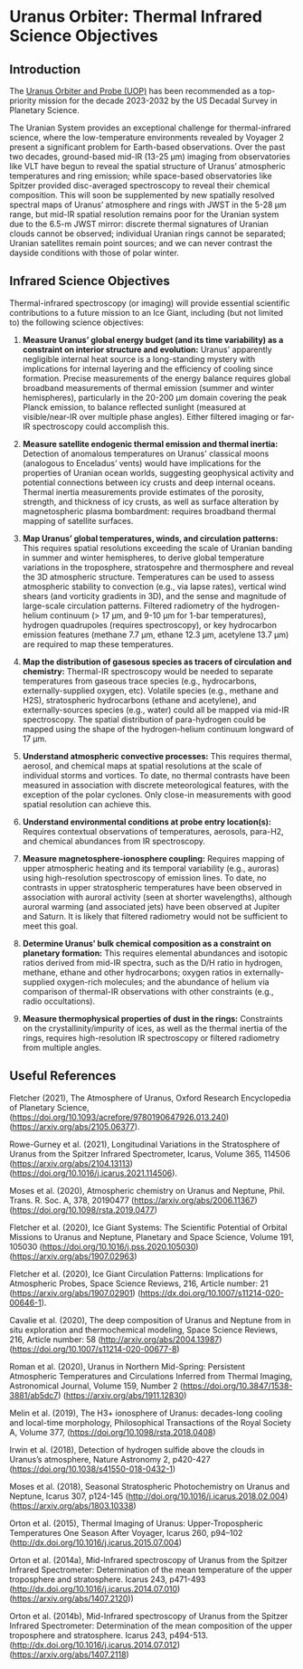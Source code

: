 # Uranus Orbiter:  Thermal Infrared Science Objectives

## Introduction
The [Uranus Orbiter and Probe (UOP)](https://www.lpi.usra.edu/opag/meetings/nov2022/presentations/0815_Simon_V2.pdf) has been recommended as a top-priority mission for the decade 2023-2032 by the US Decadal Survey in Planetary Science.  

The Uranian System provides an exceptional challenge for thermal-infrared science, where the low-temperature environments revealed by Voyager 2 present a significant problem for Earth-based observations. Over the past two decades, ground-based mid-IR (13-25 µm) imaging from observatories like VLT have begun to reveal the spatial structure of Uranus’ atmospheric temperatures and ring emission; while space-based observatories like Spitzer provided disc-averaged spectroscopy to reveal their chemical composition.  This will soon be supplemented by new spatially resolved spectral maps of Uranus’ atmosphere and rings with JWST in the 5-28 µm range, but mid-IR spatial resolution remains poor for the Uranian system due to the 6.5-m JWST mirror: discrete thermal signatures of Uranian clouds cannot be observed; individual Uranian rings cannot be separated; Uranian satellites remain point sources; and we can never contrast the dayside conditions with those of polar winter. 

## Infrared Science Objectives
Thermal-infrared spectroscopy (or imaging) will provide essential scientific contributions to a future mission to an Ice Giant, including (but not limited to) the following science objectives:

1.	**Measure Uranus’ global energy budget (and its time variability) as a constraint on interior structure and evolution:** Uranus' apparently negligible internal heat source is a long-standing mystery with implications for internal layering and the efficiency of cooling since formation.  Precise measurements of the energy balance requires global broadband measurements of thermal emission (summer and winter hemispheres), particularly in the 20-200 µm domain covering the peak Planck emission, to balance reflected sunlight (measured at visible/near-IR over multiple phase angles).  Either filtered imaging or far-IR spectroscopy could accomplish this.

1.	**Measure satellite endogenic thermal emission and thermal inertia:** Detection of anomalous temperatures on Uranus' classical moons (analogous to Enceladus’ vents) would have implications for the properties of Uranian ocean worlds, suggesting geophysical activity and potential connections between icy crusts and deep internal oceans.  Thermal inertia measurements provide estimates of the porosity, strength, and thickness of icy crusts, as well as surface alteration by magnetospheric plasma bombardment: requires broadband thermal mapping of satellite surfaces.

1.	**Map Uranus’ global temperatures, winds, and circulation patterns:** This requires spatial resolutions exceeding the scale of Uranian banding in summer and winter hemispheres, to derive global temperature variations in the troposphere, stratospehre and thermosphere and reveal the 3D atmospheric structure.  Temperatures can be used to assess atmospheric stability to convection (e.g., via lapse rates), vertical wind shears (and vorticity gradients in 3D), and the sense and magnitude of large-scale circulation patterns.  Filtered radiometry of the hydrogen-helium continuum (> 17 µm, and 9-10 µm for 1-bar temperatures), hydrogen quadrupoles (requires spectroscopy), or key hydrocarbon emission features (methane 7.7 µm, ethane 12.3 µm, acetylene 13.7 µm) are required to map these temperatures.

1. **Map the distribution of gasesous species as tracers of circulation and chemistry:** Thermal-IR spectroscopy would be needed to separate temperatures from gaseous trace species (e.g., hydrocarbons, externally-supplied oxygen, etc).  Volatile species (e.g., methane and H2S), stratospheric hydrocarbons (ethane and acetylene), and externally-sources species (e.g., water) could all be mapped via mid-IR spectroscopy.  The spatial distribution of para-hydrogen could be mapped using the shape of the hydrogen-helium continuum longward of 17 µm. 

1.	**Understand atmospheric convective processes:** This requires thermal, aerosol, and chemical maps at spatial resolutions at the scale of individual storms and vortices. To date, no thermal contrasts have been measured in association with discrete meteorological features, with the exception of the polar cyclones.  Only close-in measurements with good spatial resolution can achieve this.  

1.	**Understand environmental conditions at probe entry location(s):** Requires contextual observations of temperatures, aerosols, para-H2, and chemical abundances from IR spectroscopy.	

1.	**Measure magnetosphere-ionosphere coupling:** Requires mapping of upper atmospheric heating and its temporal variability (e.g., auroras) using high-resolution spectroscopy of emission lines.  To date, no contrasts in upper stratospheric temperatures have been observed in association with auroral activity (seen at shorter wavelengths), although auroral warming (and associated jets) have been observed at Jupiter and Saturn.  It is likely that filtered radiometry would not be sufficient to meet this goal.

1.	**Determine Uranus’ bulk chemical composition as a constraint on planetary formation:** This requires elemental abundances and isotopic ratios derived from mid-IR spectra, such as the D/H ratio in hydrogen, methane, ethane and other hydrocarbons; oxygen ratios in externally-supplied oxygen-rich molecules; and the abundance of helium via comparison of thermal-IR observations with other constraints (e.g., radio occultations).

1.	**Measure thermophysical properties of dust in the rings:** Constraints on the crystallinity/impurity of ices, as well as the thermal inertia of the rings, requires high-resolution IR spectroscopy or filtered radiometry from multiple angles.

## Useful References

Fletcher (2021), The Atmosphere of Uranus, Oxford Research Encyclopedia of Planetary Science, (https://doi.org/10.1093/acrefore/9780190647926.013.240) (https://arxiv.org/abs/2105.06377).

Rowe-Gurney et al. (2021), Longitudinal Variations in the Stratosphere of Uranus from the Spitzer Infrared Spectrometer, Icarus, Volume 365, 114506 (https://arxiv.org/abs/2104.13113) (https://doi.org/10.1016/j.icarus.2021.114506).

Moses et al. (2020), Atmospheric chemistry on Uranus and Neptune, Phil. Trans. R. Soc. A, 378, 20190477 (https://arxiv.org/abs/2006.11367) (https://doi.org/10.1098/rsta.2019.0477)

Fletcher et al. (2020), Ice Giant Systems: The Scientific Potential of Orbital Missions to Uranus and Neptune, Planetary and Space Science, Volume 191, 105030 (https://doi.org/10.1016/j.pss.2020.105030) (https://arxiv.org/abs/1907.02963)

Fletcher et al. (2020), Ice Giant Circulation Patterns: Implications for Atmospheric Probes, Space Science Reviews, 216, Article number: 21 (https://arxiv.org/abs/1907.02901) (https://dx.doi.org/10.1007/s11214-020-00646-1).

Cavalie et al. (2020), The deep composition of Uranus and Neptune from in situ exploration and thermochemical modeling, Space Science Reviews, 216, Article number: 58 (http://arxiv.org/abs/2004.13987) (https://doi.org/10.1007/s11214-020-00677-8)

Roman et al. (2020), Uranus in Northern Mid-Spring: Persistent Atmospheric Temperatures and Circulations Inferred from Thermal Imaging, Astronomical Journal, Volume 159, Number 2 (https://doi.org/10.3847/1538-3881/ab5dc7) (https://arxiv.org/abs/1911.12830)

Melin et al. (2019), The H3+ ionosphere of Uranus: decades-long cooling and local-time morphology, Philosophical Transactions of the Royal Society A, Volume 377, (https://doi.org/10.1098/rsta.2018.0408)

Irwin et al. (2018), Detection of hydrogen sulfide above the clouds in Uranus’s atmosphere, Nature Astronomy 2, p420-427 (https://doi.org/10.1038/s41550-018-0432-1)

Moses et al. (2018), Seasonal Stratospheric Photochemistry on Uranus and Neptune, Icarus 307, p124-145 (http://doi.org/10.1016/j.icarus.2018.02.004) (https://arxiv.org/abs/1803.10338)

Orton et al. (2015), Thermal Imaging of Uranus: Upper-Tropospheric Temperatures One Season After Voyager, Icarus 260, p94–102 (http://dx.doi.org/10.1016/j.icarus.2015.07.004)

Orton et al. (2014a), Mid-Infrared spectroscopy of Uranus from the Spitzer Infrared Spectrometer: Determination of the mean temperature of the upper troposphere and stratosphere. Icarus 243, p471-493 (http://dx.doi.org/10.1016/j.icarus.2014.07.010) (https://arxiv.org/abs/1407.2120))

Orton et al. (2014b), Mid-Infrared spectroscopy of Uranus from the Spitzer Infrared Spectrometer: Determination of the mean composition of the upper troposphere and stratosphere. Icarus 243, p494-513. (http://dx.doi.org/10.1016/j.icarus.2014.07.012) (https://arxiv.org/abs/1407.2118)
